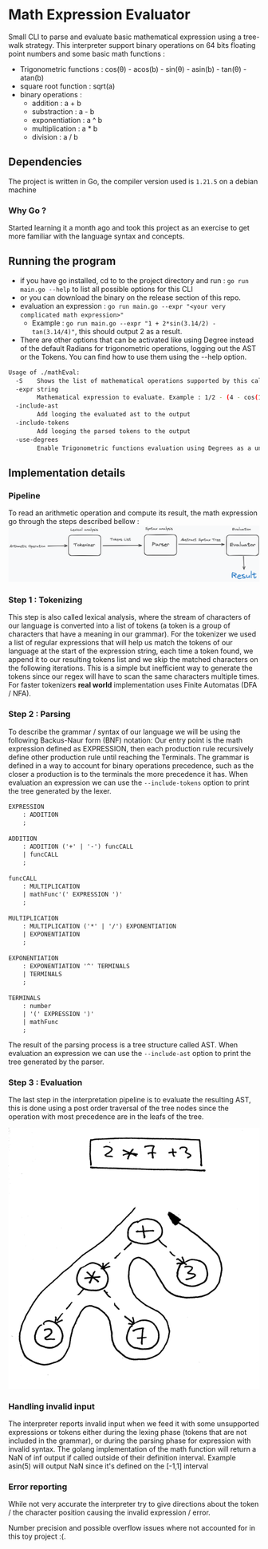 # Math Expression Evaluator

Small CLI to parse and evaluate basic mathematical expression using a tree-walk strategy.
This interpreter support binary operations on 64 bits floating point numbers and some basic math functions :

- Trigonometric functions : cos(θ) - acos(b) - sin(θ) - asin(b) - tan(θ) - atan(b)
- square root function : sqrt(a)
- binary operations :
  - addition : a + b
  - substraction : a - b
  - exponentiation : a ^ b
  - multiplication : a * b
  - division : a / b

## Dependencies

The project is written in Go, the compiler version used is `1.21.5` on a debian machine

### Why Go ?

Started learning it a month ago and took this project as an exercise to get more familiar with the language syntax and concepts.

## Running the program

- if you have go installed, cd to to the project directory and run : `go run main.go --help` to list all possible options for this CLI
- or you can download the binary on the release section of this repo.
- evaluation an expression : `go run main.go --expr "<your very complicated math expression>"`
  - Example : `go run main.go --expr "1 + 2*sin(3.14/2) - tan(3.14/4)"`, this should output 2 as a result.
- There are other options that can be activated like using Degree instead of the default Radians for trigonometric operations, logging out the AST or the Tokens. You can find how to use them using the --help option.

```bash
Usage of ./mathEval:
  -S	Shows the list of mathematical operations supported by this calculator
  -expr string
    	Mathematical expression to evaluate. Example : 1/2 - (4 - cos(10^2)) (default "2*sin(30)")
  -include-ast
    	Add looging the evaluated ast to the output
  -include-tokens
    	Add looging the parsed tokens to the output
  -use-degrees
    	Enable Trigonometric functions evaluation using Degrees as a unit instead of Radians
```

## Implementation details

### Pipeline

To read an arithmetic operation and compute its result, the math expression go through the steps described bellow :
![Pipeline image](/assets/InterpreterPipeline.png "Pipeline")

### Step 1 : Tokenizing

This step is also called lexical analysis, where the stream of characters of our language is converted into a list of tokens (a token is a group of characters that have a meaning in our grammar).
For the tokenizer we used a list of regular expressions that will help us match the tokens of our language at the start of the expression string, each time a token found, we append it to our resulting tokens list and we skip the matched characters on the following iterations.
This is a simple but inefficient way to generate the tokens since our regex will have to scan the same characters multiple times. For faster tokenizers **real world** implementation uses Finite Automatas (DFA / NFA).

### Step 2 : Parsing

To describe the grammar / syntax of our language we will be using the following Backus-Naur form (BNF) notation:
Our entry point is the math expression defined as EXPRESSION, then each production rule recursively define other production rule until reaching the Terminals.
The grammar is defined in a way to account for binary operations precedence, such as the closer a production is to the terminals the more precedence it has.
When evaluation an expression we can use the `--include-tokens` option to print the tree generated by the lexer.

```BNF
EXPRESSION
    : ADDITION
    ;

ADDITION
    : ADDITION ('+' | '-') funcCALL
    | funcCALL
    ;

funcCALL
    : MULTIPLICATION
    | mathFunc'(' EXPRESSION ')'
    ;

MULTIPLICATION
    : MULTIPLICATION ('*' | '/') EXPONENTIATION
    | EXPONENTIATION
    ;

EXPONENTIATION
    : EXPONENTIATION '^' TERMINALS
    | TERMINALS
    ;

TERMINALS
    : number
    | '(' EXPRESSION ')'
    | mathFunc
    ;
```

The result of the parsing process is a tree structure called AST. When evaluation an expression we can use the `--include-ast` option to print the tree generated by the parser.

### Step 3 : Evaluation
The last step in the interpretation pipeline is to evaluate the resulting AST, this is done using a post order traversal of the tree nodes since the operation with most precedence are in the leafs of the tree.
<p align="center"><img src="/assets/traversal.png" /></p>

### Handling invalid input

The interpreter reports invalid input when we feed it with some unsupported expressions or tokens either during the lexing phase (tokens that are not included in the grammar), or during the parsing phase for expression with invalid syntax.
The golang implementation of the math function will return a NaN of inf output if called outside of their definition interval. Example asin(5)  will output NaN since it's defined on the [-1,1] interval

### Error reporting

While not very accurate the interpreter try to give directions about the token / the character position causing the invalid expression / error.

Number precision and possible overflow issues where not accounted for in this toy project :(.